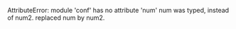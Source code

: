 AttributeError: module 'conf' has no attribute 'num'
num was typed, instead of num2.
replaced num by num2. 